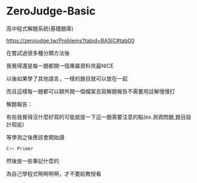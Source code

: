 # ZeroJudge-Basic
高中程式解題系統(基礎題庫)

https://zerojudge.tw/Problems?tabid=BASIC#tab00

在嘗試過很多種分類方法後

我覺得還是每一題都開一個專屬資料夾最NICE

以後如果學了其他語言，一樣的題目就可以放在一起

而且這樣每一題都可以額外開一個檔案去寫解題報告不需要用註解慢慢打

解題報告：

有些我覺得沒什麼好寫的可能就提一下這一題需要注意的點(ex.測資問題,題目設計瑕疵)

等學測之後應該會開始讀
```c++
C++ Primer
```
然後放一些筆記什麼的

為自己學程式啊啊啊啊，才不要給教授看
